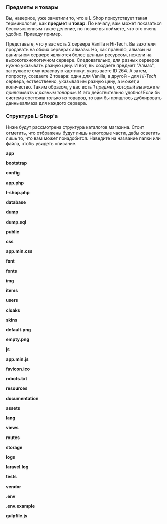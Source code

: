 ### Предметы и товары

Вы, наверное, уже заметили то, что в L-Shop присутствует такая терминология, как **предмет**
и **товар**. По началу, вам может показаться бессмысленным такое деление, но позже вы поймете, что это очень удобно. Приведу пример.

Представьте, что у вас есть 2 сервера Vanilla и Hi-Tech. Вы захотели продавать на обоих
серверах алмазы. Но, как правило, алмазы на ванильном сервере являются более ценным ресурсом,
нежели на высокотехнологичном сервере. Следовательно, для разных серверов нужно указывать
разную цену. И вот, вы создаете предмет "Алмаз", загружаете ему красивую картинку, указываете
ID 264. А затем, попросту, создаете 2 товара: один для Vanilla, а другой - для *Hi-Tech*
сервера, ествественно, указывая им разную цену, а может,и количество. Таким образом, у вас
есть *1 предмет, который вы можете привязывать к разным товарам*. И это действительно удобно!
Если бы система состояла только из товаров, то вам бы пришлось дублировать данныеалмаза для
каждого сервера.


### Структура L-Shop'а

Ниже будут рассмотрена структура каталогов магазина. Стоит отметить, что отбражены будут лишь
некоторые части, дабы осветить лишь то, что вам может понадобится. Наведите на название
папки или файла, чтобы увидеть описание.

<p>
<p>
    <i class="fa fa-folder"></i> <strong class="cp" data-toggle="popover" data-placement="right" data-trigger="hover" title="Информация" data-content="В этой директории хранится весь основной программный (PHP) код магазина. Это мозг L-Shop'а. Чтобы пользователь не делал в магазине, все обрабатывается именно здесь.">app</strong>
</p>
<p>
    <i class="fa fa-folder"></i> <strong class="cp" data-toggle="popover" data-placement="right" data-trigger="hover" title="Информация" data-content="С этой папки начинается работа всей системы. Файлы внутри вызываются непосредственно из index.php. Также здесь хранится кэш, необходимый для более быстрого 'запуска' фреймворка.">bootstrap</strong>
</p>
<p>
    <i class="fa fa-folder"></i> <strong class="cp" data-toggle="popover" data-placement="right" data-trigger="hover" title="Информация" data-content="В config находится вся конфигурация системы.">config</strong>
</p>

<p class="ml-3">
    <i class="fa fa-file-o"></i> <strong class="cp" data-toggle="popover" data-placement="right" data-trigger="hover" title="Информация" data-content="Этот файл соднржит основные настройки приложения. Нужная конфигурация автоматически подхватывается из .env, поэтому вам может понадобится редактировать этот файл только в самом крайнем случае.">app.php</strong>
</p>
<p class="ml-3">
    <i class="fa fa-file-o"></i> <strong class="cp" data-toggle="popover" data-placement="right" data-trigger="hover" title="Информация" data-content="Файл с 'техническими' настройками магазина. Способствует более тонкой настройки L-Shop'а.">l-shop.php</strong>
</p>

<p>
    <i class="fa fa-folder"></i> <strong class="cp" data-toggle="popover" data-placement="right" data-trigger="hover" title="Информация" data-content="Директория database содержит данные, необходимые для миграции, заполнения базы данных.">database</strong>
</p>

<p class="ml-3">
    <i class="fa fa-folder"></i> <strong class="cp" data-toggle="popover" data-placement="right" data-trigger="hover" title="Информация" data-content="Как правило здесь хранится один единственный файл с дампом таблиц 'dump.sql', однако папка также может содержать различные версии этого файла.">dump</strong>
</p>
<p class="ml-5">
    <i class="fa fa-file-o"></i> <strong class="cp" data-toggle="popover" data-placement="right" data-trigger="hover" title="Информация" data-content="Этот файл необходимо импортировать в вашу базу данных, он хранит схему, а также содержимое таблиц.">dump.sql</strong>
</p>

<p>
    <i class="fa fa-folder"></i> <strong class="cp" data-toggle="popover" data-placement="right" data-trigger="hover" title="Информация" data-content="В public хранятся собранные стили, javascript-код, картинки и тд. Одним словом все, что отвечает за внешний вид. Именно сюда необходимо устанавливать DOCUMENT ROOT вашего веб-сервера. Делать это нужно для того, чтобы вынести 'корень' сайта в папку на уровень выше. Таким образом, пользователи не смогут 'прогуляться' по каталогам приложения.">public</strong>
</p>

<p class="ml-3">
    <i class="fa fa-folder"></i> <strong>css</strong>
</p>

<p class="ml-5">
    <i class="fa fa-file-o"></i> <strong class="cp" data-toggle="popover" data-placement="right" data-trigger="hover" title="Информация" data-content="Собранные и минимизированные стили.">app.min.css</strong>
</p>

<p class="ml-3">
    <i class="fa fa-folder"></i> <strong class="cp" data-toggle="popover" data-placement="right" data-trigger="hover" title="Информация" data-content="Шрифты, используемые магазином.">font</strong>
</p>
<p class="ml-3">
    <i class="fa fa-folder"></i> <strong class="cp" data-toggle="popover" data-placement="right" data-trigger="hover" title="Информация" data-content="Шрифты, используемые магазином.">fonts</strong>
</p>
<p class="ml-3">
    <i class="fa fa-folder"></i> <strong class="cp" data-toggle="popover" data-placement="right" data-trigger="hover" title="Информация" data-content="В этой директории находятся различные изображения.">img</strong>
</p>

<p class="ml-5">
    <i class="fa fa-folder"></i> <strong class="cp" data-toggle="popover" data-placement="right" data-trigger="hover" title="Информация" data-content="Изображения предметов. Именем файла является контрольная сумма, взятая из содержимого файла алгоритмом md5. Такой способ именования файлов необходим для того, чтобы избежать дублирования файлов, если будут загружены несколько одинаковых изображений.">items</strong>
</p>
<p class="ml-5">
    <i class="fa fa-folder"></i> <strong>users</strong>
</p>

<p class="ml-7">
    <i class="fa fa-folder"></i> <strong class="cp" data-toggle="popover" data-placement="right" data-trigger="hover" title="Информация" data-content="Изображения плащей пользователей. Именем файла является ник игрока.">cloaks</strong>
</p>
<p class="ml-7">
    <i class="fa fa-folder"></i> <strong class="cp" data-toggle="popover" data-placement="right" data-trigger="hover" title="Информация" data-content="Изображения скинов пользователей. Именем файла является ник игрока.">skins</strong>
</p>
<p class="ml-7">
    <i class="fa fa-file-image-o"></i> <strong class="cp" data-toggle="popover" data-placement="right" data-trigger="hover" title="Информация" data-content="Стандартный скин игрока. Будет активен, если не установлен кастомный.">default.png</strong>
</p>

<p class="ml-5">
    <i class="fa fa-file-image-o"></i> <strong class="cp" data-toggle="popover" data-placement="right" data-trigger="hover" title="Информация" data-content="Картинка предмета без заданного изображения.">empty.png</strong>
</p>

<p class="ml-3">
    <i class="fa fa-folder"></i> <strong>js</strong>
</p>

<p class="ml-5">
    <i class="fa fa-file-o"></i> <strong class="cp" data-toggle="popover" data-placement="right" data-trigger="hover" title="Информация" data-content="Собранный и минимизированный javascript-код.">app.min.js</strong>
</p>

<p class="ml-3">
    <i class="fa fa-file-image-o"></i> <strong class="cp" data-toggle="popover" data-placement="right" data-trigger="hover" title="Информация" data-content="Иконка сайта. Отображается в браузере (В заголовках, закладках и тд.)">favicon.ico</strong>
</p>
<p class="ml-3">
    <i class="fa fa-file-text-o"></i> <strong class="cp" data-toggle="popover" data-placement="right" data-trigger="hover" title="Информация" data-content="Этот файл используется поисковыми роботами для получения информации о том, какие страницы нужно, а какие не нужно индексировать. Правильная настройка содержимого robots.txt положительно влияет на SEO.">robots.txt</strong>
</p>

<p>
    <i class="fa fa-folder"></i> <strong>resources</strong>
</p>

<p class="ml-3">
    <i class="fa fa-folder"></i> <strong class="cp" data-toggle="popover" data-placement="right" data-trigger="hover" title="Информация" data-content="Документация для L-Shop'а, переведенная на разные языки">documentation</strong>
</p>
<p class="ml-3">
    <i class="fa fa-folder"></i> <strong class="cp" data-toggle="popover" data-placement="right" data-trigger="hover" title="Информация" data-content="Ассеты - это не собранные файлы стилей и javascript-код. Вы можете внести в них изменения, а затем воспользоваться сборщиком проектов GulpJS, дабы собрать, минимизировать и переместить в нужное место.">assets</strong>
</p>
<p class="ml-3">
    <i class="fa fa-folder"></i> <strong class="cp" data-toggle="popover" data-placement="right" data-trigger="hover" title="Информация" data-content="Языковые настройки приложения.">lang</strong>
</p>
<p class="ml-3">
    <i class="fa fa-folder"></i> <strong class="cp" data-toggle="popover" data-placement="right" data-trigger="hover" title="Информация" data-content="HTML-разметка страниц.">views</strong>
</p>


<p>
    <i class="fa fa-folder"></i> <strong class="cp" data-toggle="popover" data-placement="right" data-trigger="hover" title="Информация" data-content="Директория с маршрутами. Во внутренних файлах задаются url'ы для каждой страницы, а так же соответствующий им контроллер.">routes</strong>
</p>
<p>
    <i class="fa fa-folder"></i> <strong class="cp" data-toggle="popover" data-placement="right" data-trigger="hover" title="Информация" data-content="Логи, кэш и другой рантайм.">storage</strong>
</p>

<p class="ml-3">
    <i class="fa fa-folder"></i> <strong class="cp" data-toggle="popover" data-placement="right" data-trigger="hover" title="Информация" data-content="В эту папку будет происходить логирование фреймворком.">logs</strong>
</p>
<p class="ml-5">
    <i class="fa fa-file-text-o"></i> <strong class="cp" data-toggle="popover" data-placement="right" data-trigger="hover" title="Информация" data-content="Является основным файлом журнала, если элемент массива log в файле config/app.php имеет значение 'single'.">laravel.log</strong>
</p>

<p>
    <i class="fa fa-folder"></i> <strong class="cp" data-toggle="popover" data-placement="right" data-trigger="hover" title="Информация" data-content="Здесь 'лежат' юнит-тесты, а также функциональные тесты для тестирования приложения.">tests</strong>
</p>
<p>
    <i class="fa fa-folder"></i> <strong class="cp" data-toggle="popover" data-placement="right" data-trigger="hover" title="Информация" data-content="Папка с зависимостями. Именно здесь находится фреймворк Laravel и все его компоненты.">vendor</strong>
</p>
<p>
    <i class="fa fa-file-o"></i> <strong class="cp" data-toggle="popover" data-placement="right" data-trigger="hover" title="Информация" data-content="Файл конфигурации. В нём происходит конфигурирование основных настроек фреймворка.">.env</strong>
</p>
<p>
    <i class="fa fa-file-o"></i> <strong class="cp" data-toggle="popover" data-placement="right" data-trigger="hover" title="Информация" data-content="Шаблонный файл конфигурации. Должен быть переименован в .env.">.env.example</strong>
</p>
<p>
    <i class="fa fa-file-o"></i> <strong class="cp" data-toggle="popover" data-placement="right" data-trigger="hover" title="Информация" data-content="Файл сборщика проектов GulpJS.">gulpfile.js</strong>
</p>
</p>


